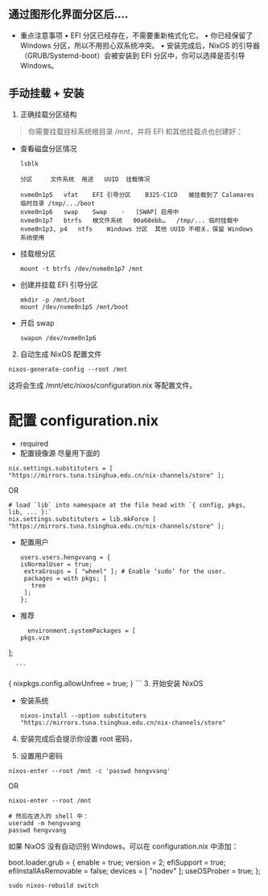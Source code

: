 ## 通过图形化界面分区后....
  - 重点注意事项
  	•	EFI 分区已经存在，不需要重新格式化它。
  	•	你已经保留了 Windows 分区，所以不用担心双系统冲突。
  	•	安装完成后，NixOS 的引导器（GRUB/Systemd-boot）会被安装到 EFI 分区中，你可以选择是否引导 Windows。

## 手动挂载 + 安装

1. 正确挂载分区结构
> 你需要挂载目标系统根目录 /mnt，并将 EFI 和其他挂载点也创建好：

  - 查看磁盘分区情况
    ```
    lsblk
    ```
    ```
    分区	   文件系统	 用途	  UUID	挂载情况

    nvme0n1p5	vfat	EFI 引导分区	B325-C1CD	被挂载到了 Calamares 临时目录 /tmp/.../boot
    nvme0n1p6	swap	Swap	-	[SWAP] 启用中
    nvme0n1p7	btrfs	根文件系统	00a68ebb…	/tmp/... 临时挂载中
    nvme0n1p3, p4	ntfs	Windows 分区	其他 UUID	不相关，保留 Windows 系统使用
    ```

  - 挂载根分区
    ```
    mount -t btrfs /dev/nvme0n1p7 /mnt
    ```

  - 创建并挂载 EFI 引导分区
    ```
    mkdir -p /mnt/boot
    mount /dev/nvme0n1p5 /mnt/boot
    ```

  - 开启 swap
    ```
    swapon /dev/nvme0n1p6
    ```

2. 自动生成 NixOS 配置文件
  ```
  nixos-generate-config --root /mnt
  ```
这将会生成 /mnt/etc/nixos/configuration.nix 等配置文件。



# 配置 configuration.nix
  - required
  - 配置镜像源
  尽量用下面的
  ```
  nix.settings.substituters = [ "https://mirrors.tuna.tsinghua.edu.cn/nix-channels/store" ];
  ```
  OR  
  ```
  # load `lib` into namespace at the file head with `{ config, pkgs, lib, ... }:`
  nix.settings.substituters = lib.mkForce [ "https://mirrors.tuna.tsinghua.edu.cn/nix-channels/store" ];
  ```
  - 配置用户
    ```
    users.users.hengvvang = {
    isNormalUser = true;
     extraGroups = [ "wheel" ]; # Enable ‘sudo’ for the user.
     packages = with pkgs; [
       tree
     ];
    };
      ```
  - 推荐
      ```
        environment.systemPackages = [
    pkgs.vim
  ];
      
      ```
{
  nixpkgs.config.allowUnfree = true;
}
      ```
3. 开始安装 NixOS
  - 安装系统
    ```
    nixos-install --option substituters "https://mirrors.tuna.tsinghua.edu.cn/nix-channels/store"
    ```

4. 安装完成后会提示你设置 root 密码，

5. 设置用户密码
  ```
  nixos-enter --root /mnt -c 'passwd hengvvang'
  ```
  OR
  ```
  nixos-enter --root /mnt

  # 然后在进入的 shell 中：
  useradd -m hengvvang
  passwd hengvvang

  ```


如果 NixOS 没有自动识别 Windows，可以在 configuration.nix 中添加：

boot.loader.grub = {
  enable = true;
  version = 2;
  efiSupport = true;
  efiInstallAsRemovable = false;
  devices = [ "nodev" ];
  useOSProber = true;
};

```
sudo nixos-rebuild switch
```
